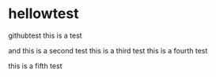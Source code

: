 # hellowtest
githubtest  this is a test

and this is a second test
this is a third test
this is a fourth test

this is a fifth test
